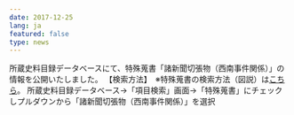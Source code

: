 ```yaml
---
date: 2017-12-25
lang: ja
featured: false
type: news
---
```

所蔵史料目録データベースにて、特殊蒐書「諸新聞切張物（西南事件関係）」の情報を公開いたしました。
【検索方法】　※特殊蒐書の検索方法（図説）は<a href="/news/2015/2015tokushukensaku.pdf">こちら</a>。
所蔵史料目録データベース→「項目検索」画面→「特殊蒐書」にチェックしプルダウンから「諸新聞切張物（西南事件関係）」を選択
